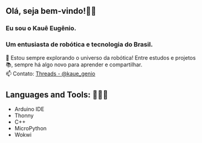 ## Olá, seja bem-vindo!👋🏼
### Eu sou o Kauê Eugênio.  
### Um entusiasta de robótica e tecnologia do Brasil.  

🚀 Estou sempre explorando o universo da robótica! Entre estudos e projetos 📚, sempre há algo novo para aprender e compartilhar.  
📫 Contato: [Threads - @kaue_genio](https://www.threads.net/@kaue_genio)  

## Languages and Tools: 🧑🏻‍💻  
- Arduino IDE  
- Thonny  
- C++  
- MicroPython  
- Wokwi

<!-- Você pode adicionar mais informações sobre os seus projetos aqui -->